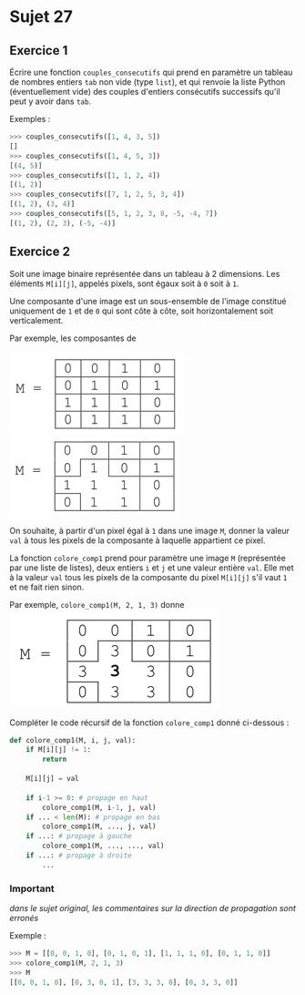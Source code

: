 # Sujet 27

## Exercice 1

Écrire une fonction `couples_consecutifs` qui prend en paramètre un tableau de
nombres entiers `tab` non vide (type `list`), et qui renvoie la liste Python (éventuellement vide) des couples d'entiers consécutifs successifs qu'il peut y avoir dans `tab`.

Exemples :

```python
>>> couples_consecutifs([1, 4, 3, 5])
[]
>>> couples_consecutifs([1, 4, 5, 3])
[(4, 5)]
>>> couples_consecutifs([1, 1, 2, 4])
[(1, 2)]
>>> couples_consecutifs([7, 1, 2, 5, 3, 4])
[(1, 2), (3, 4)]
>>> couples_consecutifs([5, 1, 2, 3, 8, -5, -4, 7])
[(1, 2), (2, 3), (-5, -4)]
```

## Exercice 2

Soit une image binaire représentée dans un tableau à 2 dimensions. Les éléments
`M[i][j]`, appelés pixels, sont égaux soit à `0` soit à `1`.

Une composante d'une image est un sous-ensemble de l'image constitué uniquement de
`1` et de `0` qui sont côte à côte, soit horizontalement soit verticalement.

Par exemple, les composantes de

![image](images/image-8.png)
![image](images/image-9.png)

On souhaite, à partir d'un pixel égal à `1` dans une image `M`, donner la valeur `val` à tous
les pixels de la composante à laquelle appartient ce pixel.

La fonction `colore_comp1` prend pour paramètre une image `M` (représentée par une liste de
listes), deux entiers `i` et `j` et une valeur entière `val`. Elle met à la valeur `val` tous les pixels de la composante du pixel
`M[i][j]` s'il vaut `1` et ne fait rien sinon.

Par exemple, `colore_comp1(M, 2, 1, 3)` donne
![image](images/image-10.png)

Compléter le code récursif de la fonction `colore_comp1` donné ci-dessous :

```python
def colore_comp1(M, i, j, val):
    if M[i][j] != 1:
        return

    M[i][j] = val

    if i-1 >= 0: # propage en haut
        colore_comp1(M, i-1, j, val)
    if ... < len(M): # propage en bas
        colore_comp1(M, ..., j, val)
    if ...: # propage à gauche
        colore_comp1(M, ..., ..., val)
    if ...: # propage à droite
        ...

```

### Important

_dans le sujet original, les commentaires sur la direction de propagation sont erronés_

Exemple :

```python
>>> M = [[0, 0, 1, 0], [0, 1, 0, 1], [1, 1, 1, 0], [0, 1, 1, 0]]
>>> colore_comp1(M, 2, 1, 3)
>>> M
[[0, 0, 1, 0], [0, 3, 0, 1], [3, 3, 3, 0], [0, 3, 3, 0]]
```
